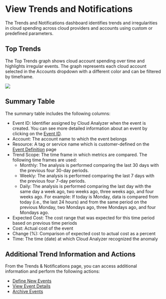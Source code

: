 # View Trends and Notifications

The Trends and Notifications dashboard identifies trends and irregularities in cloud spending across cloud providers and accounts using custom or predefined parameters.

## Top Trends

The Top Trends graph shows cloud account spending over time and highlights irregular events. The graph represents each cloud account selected in the Accounts dropdown with a different color and can be filtered by timeframe.

<img src="/cloud-analyzer/_media/tutorials-view-trends-01.png" />

## Summary Table

The summary table includes the following columns:

- Event ID: Identifier assigned by Cloud Analyzer when the event is created. You can see more detailed information about an event by clicking on the [Event ID](cloud-analyzer/tutorials/view-trends-notifications/view-event-details.md).
- Account: The account name to which the event belongs
- Resource: A tag or service name which is customer-defined on the [Event Definition](cloud-analyzer/tutorials/view-trends-notifications/manage-event-definitions.md) page
- Trend Scope: The time frame in which metrics are compared. The following time frames are used:
  - Monthly: The analysis is performed comparing the last 30 days with the previous four 30-day periods.
  - Weekly: The analysis is performed comparing the last 7 days with the previous four 7-day periods.
  - Daily: The analysis is performed comparing the last day with the same day a week ago, two weeks ago, three weeks ago, and four weeks ago.
    For example: If today is Monday, data is compared from today (i.e., the last 24 hours) and from the same period on the previous Monday, two Mondays ago, three Mondays ago, and four Mondays ago.
- Expected Cost: The cost range that was expected for this time period based on previous time periods
- Cost: Actual cost of the event
- Change (%): Comparison of expected cost to actual cost as a percent
- Time: The time (date) at which Cloud Analyzer recognized the anomaly

## Additional Trend Information and Actions

From the Trends & Notifications page, you can access additional information and perform the following actions:

- [Define New Events](cloud-analyzer/tutorials/view-trends-notifications/manage-event-definitions.md)
- [View Event Details](cloud-analyzer/tutorials/view-trends-notifications/view-event-details.md)
- [Archive Events](cloud-analyzer/tutorials/view-trends-notifications/view-all-archive.md)
